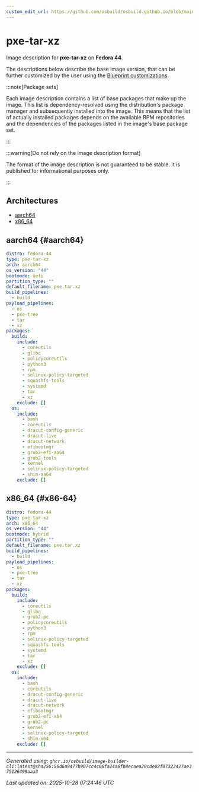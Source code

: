 ```yaml
---
custom_edit_url: https://github.com/osbuild/osbuild.github.io/blob/main/scripts/pull_image_descriptions.py
---
```


# pxe-tar-xz

<!--
[//]: # ( DO NOT MODIFY THIS FILE! )
[//]: # ( This content is generated by `scripts/pull_image_descriptions.py` )
[//]: # ( Generated on: 2025-10-28 07:24:46 UTC )
-->

Image description for **pxe-tar-xz** on **Fedora 44**.

The descriptions below describe the base image version, that can be further customized by the user using the [Blueprint customizations](../../01-blueprint-reference.md).

:::note[Package sets]

Each image description contains a list of base packages that make up the image. This list is dependency-resolved using the distribution's package manager and subsequently installed into the image. This means that the list of actually installed packages depends on the available RPM repositories and the dependencies of the packages listed in the image's base package set.

:::

:::warning[Do not rely on the image description format]

The format of the image description is not guaranteed to be stable. It is published for informational purposes only.

:::

## Architectures

- [aarch64](#aarch64)
- [x86_64](#x86-64)

## aarch64 {#aarch64}

```yaml
distro: fedora-44
type: pxe-tar-xz
arch: aarch64
os_version: "44"
bootmode: uefi
partition_type: ""
default_filename: pxe.tar.xz
build_pipelines:
  - build
payload_pipelines:
  - os
  - pxe-tree
  - tar
  - xz
packages:
  build:
    include:
      - coreutils
      - glibc
      - policycoreutils
      - python3
      - rpm
      - selinux-policy-targeted
      - squashfs-tools
      - systemd
      - tar
      - xz
    exclude: []
  os:
    include:
      - bash
      - coreutils
      - dracut-config-generic
      - dracut-live
      - dracut-network
      - efibootmgr
      - grub2-efi-aa64
      - grub2-tools
      - kernel
      - selinux-policy-targeted
      - shim-aa64
    exclude: []
```

## x86_64 {#x86-64}

```yaml
distro: fedora-44
type: pxe-tar-xz
arch: x86_64
os_version: "44"
bootmode: hybrid
partition_type: ""
default_filename: pxe.tar.xz
build_pipelines:
  - build
payload_pipelines:
  - os
  - pxe-tree
  - tar
  - xz
packages:
  build:
    include:
      - coreutils
      - glibc
      - grub2-pc
      - policycoreutils
      - python3
      - rpm
      - selinux-policy-targeted
      - squashfs-tools
      - systemd
      - tar
      - xz
    exclude: []
  os:
    include:
      - bash
      - coreutils
      - dracut-config-generic
      - dracut-live
      - dracut-network
      - efibootmgr
      - grub2-efi-x64
      - grub2-pc
      - kernel
      - selinux-policy-targeted
      - shim-x64
    exclude: []
```


---
*Generated using: `ghcr.io/osbuild/image-builder-cli:latest@sha256:56d6a9477b907cc4c06fa24a6fb8ecaea20cde02f07323427ae375126499aaa3`*

*Last updated on: 2025-10-28 07:24:46 UTC*
